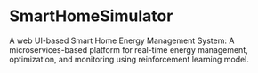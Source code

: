 # SmartHomeSimulator
A web UI-based Smart Home Energy Management System: A microservices-based platform for real-time energy management, optimization, and monitoring using reinforcement learning model.
